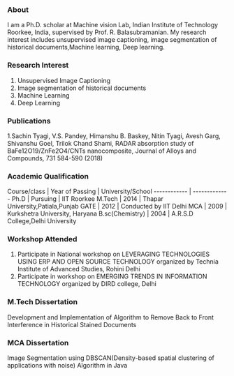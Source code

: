 ### About
I am a Ph.D. scholar at Machine vision Lab, Indian Institute of Technology Roorkee, India, supervised by Prof. R. Balasubramanian. My research interest includes unsupervised image captioning, image segmentation of historical documents,Machine learning, Deep learning.

### Research Interest
1. Unsupervised Image Captioning
2. Image segmentation of historical documents
3. Machine Learning
4. Deep Learning

### Publications
1.Sachin Tyagi, V.S. Pandey, Himanshu B. Baskey, Nitin Tyagi, Avesh Garg, Shivanshu Goel, Trilok Chand Shami, RADAR absorption study of BaFe12O19/ZnFe2O4/CNTs nanocomposite, Journal of Alloys and Compounds, 731 584-590 (2018)

### Academic Qualification

Course/class |  Year of Passing | University/School
------------ | -------------
Ph.D | Pursuing | IIT Roorkee
M.Tech | 2014 | Thapar University,Patiala,Punjab
GATE | 2012 | Conducted by IIT Delhi
MCA | 2009 | Kurkshetra University, Haryana
B.sc(Chemistry) | 2004 | A.R.S.D College,Delhi University

### Workshop Attended
1. Participate in National workshop on LEVERAGING TECHNOLOGIES USING ERP AND OPEN SOURCE TECHNOLOGY organized by Technia Institute of Advanced Studies, Rohini Delhi
2. Participate in workshop on EMERGING TRENDS IN INFORMATION TECHNOLOGY organized by DIRD college, Delhi

### M.Tech Dissertation
Development and Implementation of Algorithm to Remove Back to Front Interference in Historical Stained Documents

### MCA Dissertation
Image Segmentation using DBSCAN(Density-based spatial clustering of applications with noise) Algorithm in Java


